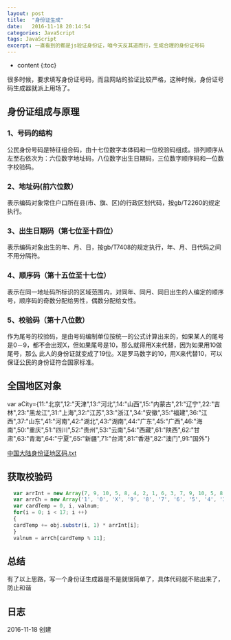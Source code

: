 ```yaml
---
layout: post
title:  "身份证生成"
date:   2016-11-18 20:14:54
categories: JavaScript
tags: JavaScript
excerpt: 一直看到的都是js验证身份证，咱今天反其道而行，生成合理的身份证号码
---
```


* content
{:toc}

很多时候，要求填写身份证号码，而且网站的验证比较严格，这种时候，身份证号码生成器就派上用场了。

## 身份证组成与原理

### 1、号码的结构 

公民身份号码是特征组合码，由十七位数字本体码和一位校验码组成。排列顺序从左至右依次为：六位数字地址码，八位数字出生日期码，三位数字顺序码和一位数字校验码。

### 2、地址码(前六位数） 

表示编码对象常住户口所在县(市、旗、区)的行政区划代码，按gb/T2260的规定执行。

### 3、出生日期码（第七位至十四位） 

表示编码对象出生的年、月、日，按gb/T7408的规定执行，年、月、日代码之间不用分隔符。

### 4、顺序码（第十五位至十七位） 

表示在同一地址码所标识的区域范围内，对同年、同月、同日出生的人编定的顺序号，顺序码的奇数分配给男性，偶数分配给女性。

### 5、校验码（第十八位数）

作为尾号的校验码，是由号码编制单位按统一的公式计算出来的，如果某人的尾号是0－9，都不会出现X，但如果尾号是10，那么就得用X来代替，因为如果用10做尾号，那么 此人的身份证就变成了19位。X是罗马数字的10，用X来代替10，可以保证公民的身份证符合国家标准。

## 全国地区对象

var aCity={11:"北京",12:"天津",13:"河北",14:"山西",15:"内蒙古",21:"辽宁",22:"吉林",23:"黑龙江",31:"上海",32:"江苏",33:"浙江",34:"安徽",35:"福建",36:"江西",37:"山东",41:"河南",42:"湖北",43:"湖南",44:"广东",45:"广西",46:"海南",50:"重庆",51:"四川",52:"贵州",53:"云南",54:"西藏",61:"陕西",62:"甘肃",63:"青海",64:"宁夏",65:"新疆",71:"台湾",81:"香港",82:"澳门",91:"国外"}   

[中国大陆身份证地区码.txt](/js/中国大陆身份证地区码.txt)

## 获取校验码

```javascript
  var arrInt = new Array(7, 9, 10, 5, 8, 4, 2, 1, 6, 3, 7, 9, 10, 5, 8, 4, 2); 
  var arrCh = new Array('1', '0', 'X', '9', '8', '7', '6', '5', '4', '3', '2'); 
  var cardTemp = 0, i, valnum; 
  for(i = 0; i < 17; i ++) 
  { 
  cardTemp += obj.substr(i, 1) * arrInt[i]; 
  } 
  valnum = arrCh[cardTemp % 11]; 
```

## 总结
有了以上思路，写一个身份证生成器是不是就很简单了，具体代码就不贴出来了，防止和谐

## 日志
2016-11-18 创建